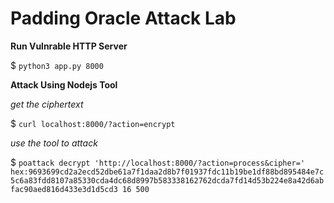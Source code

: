 # Padding Oracle Attack Lab

**Run Vulnrable HTTP Server**

$ `python3 app.py 8000`

**Attack Using Nodejs Tool**

*get the ciphertext*

$ `curl localhost:8000/?action=encrypt`

*use the tool to attack*

$ `poattack decrypt 'http://localhost:8000/?action=process&cipher=' hex:9693699cd2a2ecd52dbe61a7f1daa2d8b7f01937fdc11b19be1df88bd895484e7c5c6a83fdd8107a85330cda4dc68d8997b583338162762dcda7fd14d53b224e8a42d6abfac90aed816d433e3d1d5cd3 16 500`
